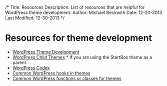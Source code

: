 /*
Title: Resources
Description: List of resources that are helpful for WordPress theme development.
Author: Michael Beckwith
Date: 12-20-2013
Last Modified: 12-30-2013
 */

# Resources for theme development

* [WordPress Theme Development](http://codex.wordpress.org/Theme_Development)
* [WordPress Child Themes](http://codex.wordpress.org/Child_Themes) * If you are using the StartBox theme as a parent.
* [WordPress Codex](http://codex.wordpress.org/)
* [Common WordPress hooks in themes]()
* [Common WordPress functions or classes for themes]()
